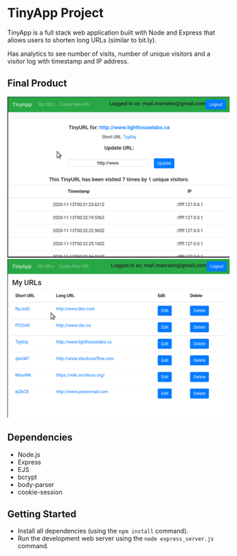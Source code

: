 # TinyApp Project

TinyApp is a full stack web application built with Node and Express that allows users to shorten long URLs (similar to bit.ly).

Has analytics to see number of visits, number of unique visitors and a visitor log with timestamp and IP address.

## Final Product

!["screenshot description"](https://github.com/marcellmueller/tinyapp/blob/master/docs/tinyapp1.png)
!["screenshot description"](https://github.com/marcellmueller/tinyapp/blob/master/docs/tinyapp2.png)

## Dependencies

- Node.js
- Express
- EJS
- bcrypt
- body-parser
- cookie-session

## Getting Started

- Install all dependencies (using the `npm install` command).
- Run the development web server using the `node express_server.js` command.
